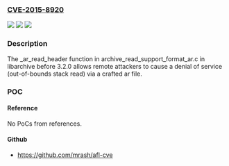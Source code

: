 ### [CVE-2015-8920](https://cve.mitre.org/cgi-bin/cvename.cgi?name=CVE-2015-8920)
![](https://img.shields.io/static/v1?label=Product&message=n%2Fa&color=blue)
![](https://img.shields.io/static/v1?label=Version&message=n%2Fa&color=blue)
![](https://img.shields.io/static/v1?label=Vulnerability&message=n%2Fa&color=brighgreen)

### Description

The _ar_read_header function in archive_read_support_format_ar.c in libarchive before 3.2.0 allows remote attackers to cause a denial of service (out-of-bounds stack read) via a crafted ar file.

### POC

#### Reference
No PoCs from references.

#### Github
- https://github.com/mrash/afl-cve

